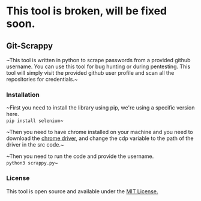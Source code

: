 # This tool is broken, will be fixed soon.

## Git-Scrappy
~This tool is written in python to scrape passwords from a provided github username. You can use this tool for bug hunting or during pentesting. This tool will simply visit the provided github user profile and scan all the repositories for credentials.~

### Installation
~First you need to install the library using pip, we're using a specific version here.<br>
`pip install selenium`~

~Then you need to have chrome installed on your machine and you need to download the [chrome driver](https://chromedriver.chromium.org/downloads), and change the cdp variable to the path of the driver in the src code.~

~Then you need to run the code and provide the username.<br>
`python3 scrappy.py`~

### License
This tool is open source and available under the [MIT License.](/LICENSE)
